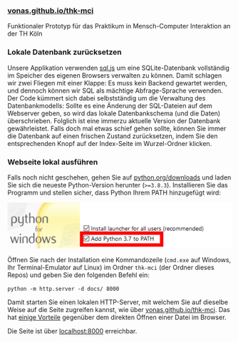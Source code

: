### [vonas.github.io/thk-mci](https://vonas.github.io/thk-mci/)
Funktionaler Prototyp für das Praktikum in Mensch-Computer Interaktion an der TH Köln

### Lokale Datenbank zurücksetzen

Unsere Applikation verwenden [sql.js](https://github.com/sql-js/sql.js) um eine SQLite-Datenbank vollständig im Speicher des eigenen Browsers verwalten zu können. Damit schlagen wir zwei Fliegen mit einer Klappe: Es muss kein Backend gewartet werden, und dennoch können wir SQL als mächtige Abfrage-Sprache verwenden. Der Code kümmert sich dabei selbstständig um die Verwaltung des Datenbankmodells: Sollte es eine Änderung der SQL-Dateien auf dem Webserver geben, so wird das lokale Datenbankschema (und die Daten) überschrieben. Folglich ist eine immerzu aktuelle Version der Datenbank gewährleistet. Falls doch mal etwas schief gehen sollte, können Sie immer die Datenbank auf einen frischen Zustand zurücksetzen, indem Sie den entsprechenden Knopf auf der Index-Seite im Wurzel-Ordner klicken.

### Webseite lokal ausführen

Falls noch nicht geschehen, gehen Sie auf [python.org/downloads](https://www.python.org/downloads/) und laden Sie sich die neueste Python-Version herunter (`>=3.8.3`). Installieren Sie das Programm und stellen sicher, dass Python Ihrem PATH hinzugefügt wird:

![Füge Python deinem PATH hinzu](images/add-python-to-path.png)

Öffnen Sie nach der Installation eine Kommandozeile (`cmd.exe` auf Windows, Ihr Terminal-Emulator auf Linux) im Ordner `thk-mci` (der Ordner dieses Repos) und geben Sie den folgenden Befehl ein:

```
python -m http.server -d docs/ 8000
```

Damit starten Sie einen lokalen HTTP-Server, mit welchem Sie auf dieselbe Weise auf die Seite zugreifen kannst, wie über [vonas.github.io/thk-mci](https://vonas.github.io/thk-mci/). Das hat [einige Vorteile](https://developer.mozilla.org/en-US/docs/Learn/Common_questions/set_up_a_local_testing_server#The_problem_with_testing_local_files) gegenüber dem direkten Öffnen einer Datei im Browser.

Die Seite ist über [localhost:8000](http://localhost:8000/) erreichbar.
